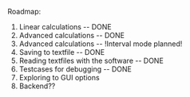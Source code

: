 Roadmap:

1. Linear calculations -- DONE
2. Advanced calculations -- DONE
3. Advanced calculations -- !Interval mode planned!
4. Saving to textfile -- DONE
5. Reading textfiles with the software -- DONE
6. Testcases for debugging -- DONE
7. Exploring to GUI options
8. Backend??
